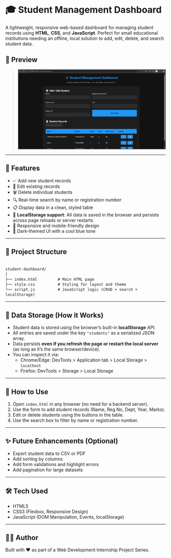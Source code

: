 # 🎓 Student Management Dashboard

A lightweight, responsive web-based dashboard for managing student records using **HTML**, **CSS**, and **JavaScript**. Perfect for small educational institutions needing an offline, local solution to add, edit, delete, and search student data.

## 📸 Preview

> ![Screenshot of dashboard](https://github.com/ThiriloseJonesNithish-R/WebDevelopmentInternship/blob/f3063e3dcd756a2f79e89a1c8d8cd7e85375aee5/05_StudentDashboard/screenshots/preview.png)  

---

## 📌 Features

- ✅ Add new student records
- 📝 Edit existing records
- 🗑️ Delete individual students
- 🔍 Real-time search by name or registration number
- 📋 Display data in a clean, styled table
- 💾 **LocalStorage support**: All data is saved in the browser and persists across page reloads or server restarts
- 📱 Responsive and mobile-friendly design
- 🎨 Dark-themed UI with a cool blue tone

---

## 📂 Project Structure

```

student-dashboard/
│
├── index.html         # Main HTML page
├── style.css          # Styling for layout and theme
└── script.js          # JavaScript logic (CRUD + search + localStorage)

```

---

## 💾 Data Storage (How it Works)

- Student data is stored using the browser’s built-in **localStorage** API.
- All entries are saved under the key `"students"` as a serialized JSON array.
- Data persists **even if you refresh the page or restart the local server** (as long as it’s the same browser/device).
- You can inspect it via:
  - Chrome/Edge: DevTools > Application tab > Local Storage > `localhost`
  - Firefox: DevTools > Storage > Local Storage

---

## 🧪 How to Use

1. Open `index.html` in any browser (no need for a backend server).
2. Use the form to add student records (Name, Reg No, Dept, Year, Marks).
3. Edit or delete students using the buttons in the table.
4. Use the search box to filter by name or registration number.

---

## ✨ Future Enhancements (Optional)

- Export student data to CSV or PDF
- Add sorting by columns
- Add form validations and highlight errors
- Add pagination for large datasets

---

## 🛠️ Tech Used

- HTML5
- CSS3 (Flexbox, Responsive Design)
- JavaScript (DOM Manipulation, Events, localStorage)

---

## 🧑‍💻 Author

Built with ❤️ as part of a Web Development Internship Project Series.
